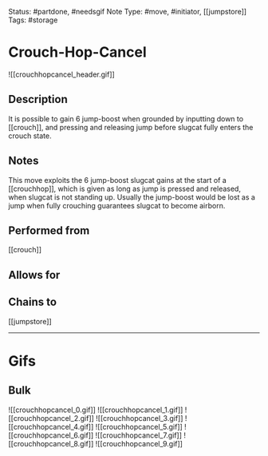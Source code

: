 Status: #partdone, #needsgif 
Note Type: #move, #initiator, [[jumpstore]]
Tags: #storage 

# Crouch-Hop-Cancel
![[crouchhopcancel_header.gif]]
## Description
It is possible to gain 6 jump-boost when grounded by inputting down to [[crouch]], and pressing and releasing jump before slugcat fully enters the crouch state.

## Notes
This move exploits the 6 jump-boost slugcat gains at the start of a [[crouchhop]], which is given as long as jump is pressed and released, when slugcat is not standing up. Usually the jump-boost would be lost as a jump when fully crouching guarantees slugcat to become airborn.

## Performed from
[[crouch]]

## Allows for


## Chains to
[[jumpstore]]

___
# Gifs
## Bulk
![[crouchhopcancel_0.gif]]
![[crouchhopcancel_1.gif]]
![[crouchhopcancel_2.gif]]
![[crouchhopcancel_3.gif]]
![[crouchhopcancel_4.gif]]
![[crouchhopcancel_5.gif]]
![[crouchhopcancel_6.gif]]
![[crouchhopcancel_7.gif]]
![[crouchhopcancel_8.gif]]
![[crouchhopcancel_9.gif]]